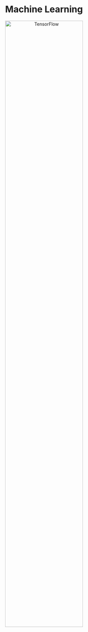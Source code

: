 <div align="center">
  <h1>Machine Learning</h1>
  <img scr="[https://upload.wikimedia.org/wikipedia/commons/a/ab/TensorFlow_logo.svg](https://github.com/snapmoo/snapmoo/raw/main/assets/Machine%20Learning/TensorFlow.png)" alt="TensorFlow" width="70%"
</div>

